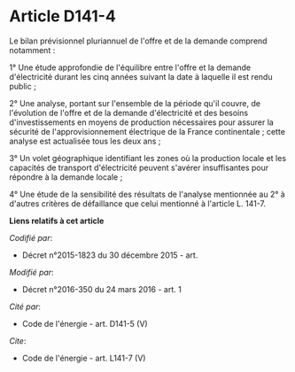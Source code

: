 # Article D141-4

Le bilan prévisionnel pluriannuel de l'offre et de la demande comprend notamment : 

1° Une étude approfondie de l'équilibre entre l'offre et la demande d'électricité durant les cinq années suivant la date à
laquelle il est rendu public ; 

2° Une analyse, portant sur l'ensemble de la période qu'il couvre, de l'évolution de l'offre et de la demande d'électricité
et des besoins d'investissements en moyens de production nécessaires pour assurer la sécurité de l'approvisionnement
électrique de la France continentale ; cette analyse est actualisée tous les deux ans ; 

3° Un volet géographique identifiant les zones où la production locale et les capacités de transport d'électricité peuvent
s'avérer insuffisantes pour répondre à la demande locale ; 

4° Une étude de la sensibilité des résultats de l'analyse mentionnée au 2° à d'autres critères de défaillance que celui
mentionné à l'article L. 141-7.

**Liens relatifs à cet article**

_Codifié par_:

  - Décret n°2015-1823 du 30 décembre 2015 - art.

_Modifié par_:

  - Décret n°2016-350 du 24 mars 2016 - art. 1

_Cité par_:

  - Code de l'énergie - art. D141-5 (V)

_Cite_:

  - Code de l'énergie - art. L141-7 (V)
